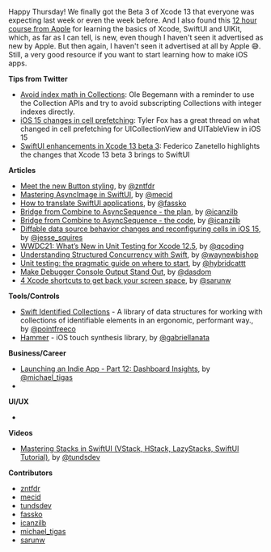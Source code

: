 Happy Thursday! We finally got the Beta 3 of Xcode 13 that everyone was expecting last week or even the week before. And I also found this [12 hour course from Apple](https://developer.apple.com/tutorials/app-dev-training/) for learning the basics of Xcode, SwiftUI and UIKit, which, as far as I can tell, is new, even though I haven't seen it advertised as new by Apple. But then again, I haven't seen it advertised at all by Apple 😅. Still, a very good resource if you want to start learning how to make iOS apps.

**Tips from Twitter**

*   [Avoid index math in Collections](https://twitter.com/olebegemann/status/1415351550847950848): Ole Begemann with a reminder to use the Collection APIs and try to avoid subscripting Collections with integer indexes directly.
*   [iOS 15 changes in cell prefetching](https://twitter.com/smileyborg/status/1406769460032114689): Tyler Fox has a great thread on what changed in cell prefetching for UICollectionView and UITableView in iOS 15
*   [SwiftUI enhancements in Xcode 13 beta 3](https://twitter.com/zntfdr/status/1415570313551568897): Federico Zanetello highlights the changes that Xcode 13 beta 3 brings to SwiftUI


**Articles**

* [Meet the new Button styling](https://www.fivestars.blog/articles/button-styles-2/), by [@zntfdr](https://twitter.com/zntfdr)
* [Mastering AsyncImage in SwiftUI](https://swiftwithmajid.com/2021/07/07/mastering-asyncimage-in-swiftui/), by [@mecid](https://twitter.com/mecid)
* [How to translate SwiftUI applications](https://kristaps.me/blog/swiftui-localization/), by [@fassko](https://twitter.com/fassko)
* [Bridge from Combine to AsyncSequence - the plan](https://trycombine.com/posts/combine-async-sequence-1/), by [@icanzilb](https://twitter.com/icanzilb)
* [Bridge from Combine to AsyncSequence - the code](https://trycombine.com/posts/combine-async-sequence-2/), by [@icanzilb](https://twitter.com/icanzilb)
* [Diffable data source behavior changes and reconfiguring cells in iOS 15](https://www.jessesquires.com/blog/2021/07/08/diffable-data-source-behavior-changes-and-reconfiguring-cells-in-ios-15/), by [@jesse_squires](https://twitter.com/jesse_squires)
* [WWDC21: What’s New in Unit Testing for Xcode 12.5](https://qualitycoding.org/wwdc21-unit-testing/), by [@qcoding](https://twitter.com/qcoding)
* [Understanding Structured Concurrency with Swift](https://www.waynewbishop.com/article/swift-async-await), by [@waynewbishop](https://twitter.com/waynewbishop)
* [Unit testing: the pragmatic guide on where to start](https://hybridcattt.com/blog/start-testing-pragmatic-guide/), by [@hybridcattt](https://twitter.com/hybridcattt)
* [Make Debugger Console Output Stand Out](https://dasdom.dev/posts/changing-color-for-debugger-output/), by [@dasdom](https://twitter.com/dasdom)
* [4 Xcode shortcuts to get back your screen space](https://sarunw.com/posts/xcode-shortcuts-for-space/), by [@sarunw](https://twitter.com/sarunw)

**Tools/Controls**

* [Swift Identified Collections](https://github.com/pointfreeco/swift-identified-collections) - A library of data structures for working with collections of identifiable elements in an ergonomic, performant way., by [@pointfreeco](https://twitter.com/pointfreeco)
* [Hammer](https://github.com/lyft/Hammer) - iOS touch synthesis library, by [@gabriellanata](https://twitter.com/gabriellanata)

**Business/Career**

* [Launching an Indie App - Part 12: Dashboard Insights](https://heyimakeapps.com/blog/launching-an-indie-app-part-12-dashboard-insights), by [@michael_tigas](https://twitter.com/michael_tigas)
* 

**UI/UX**

*

**Videos**

* [Mastering Stacks in SwiftUI (VStack, HStack, LazyStacks, SwiftUI Tutorial)](https://youtu.be/P6eFtYaX4ow), by [@tundsdev](https://twitter.com/tundsdev)

**Contributors**

* [zntfdr](https://github.com/zntfdr)
* [mecid](https://github.com/mecid)
* [tundsdev](https://github.com/tunds)
* [fassko](https://github.com/fassko)
* [icanzilb](https://github.com/icanzilb)
* [michael_tigas](https://github.com/teeeeeegz)
* [sarunw](https://github.com/sarunw)
